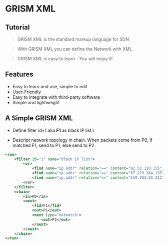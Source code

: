 # GRISM XML

## Tutorial

> GRISM XML is the standard markup language for SDN

> With GRISM XML you can define the Network with XML

> GRISM XML is easy to learn - You will enjoy it!

## Features

* Easy to learn and use, simple to edit
* User-Friendly
* Easy to integrate with third-party software
* Simple and lightweight

## A Simple GRISM XML

* Define filter id=1 aka **F1** as black IP list.\

* Descript network topology in chain. When packets come from P0, if matched F1, send to P1, else send to P2

```xml
<run>
    <filter id="1" name="black IP list">
        <or>
            <find name="ip.addr" relation="==" content="92.53.120.155" />
            <find name="ip.addr" relation="==" content="67.229.164.135" />
            <find name="ip.addr" relation="==" content="159.203.92.222" />            
        </or>
    </filter>
    <chain>
        <in>P0</in>
        <next>
            <fid>F1</fid>
            <out>P1</out>
            <next type="notmatch">
                <out>P2</out>
            </next>
        </next>
    </chain>
</run>
```
